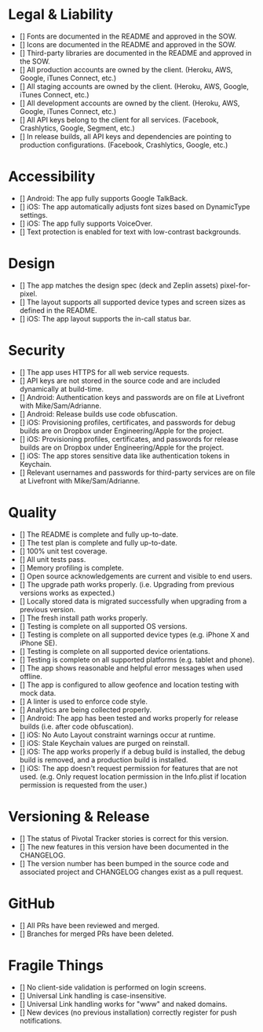 # Legal & Liability

- [] Fonts are documented in the README and approved in the SOW.
- [] Icons are documented in the README and approved in the SOW.
- [] Third-party libraries are documented in the README and approved in the SOW.
- [] All production accounts are owned by the client. (Heroku, AWS, Google, iTunes Connect, etc.)
- [] All staging accounts are owned by the client. (Heroku, AWS, Google, iTunes Connect, etc.)
- [] All development accounts are owned by the client. (Heroku, AWS, Google, iTunes Connect, etc.)
- [] All API keys belong to the client for all services. (Facebook, Crashlytics, Google, Segment, etc.)
- [] In release builds, all API keys and dependencies are pointing to production configurations. (Facebook, Crashlytics, Google, etc.)

# Accessibility

- [] Android: The app fully supports Google TalkBack.
- [] iOS: The app automatically adjusts font sizes based on DynamicType settings.
- [] iOS: The app fully supports VoiceOver.
- [] Text protection is enabled for text with low-contrast backgrounds.

# Design

- [] The app matches the design spec (deck and Zeplin assets) pixel-for-pixel.
- [] The layout supports all supported device types and screen sizes as defined in the README.
- [] iOS: The app layout supports the in-call status bar.

# Security

- [] The app uses HTTPS for all web service requests.
- [] API keys are not stored in the source code and are included dynamically at build-time.
- [] Android: Authentication keys and passwords are on file at Livefront with Mike/Sam/Adrianne.
- [] Android: Release builds use code obfuscation.
- [] iOS: Provisioning profiles, certificates, and passwords for debug builds are on Dropbox under Engineering/Apple for the project.
- [] iOS: Provisioning profiles, certificates, and passwords for release builds are on Dropbox under Engineering/Apple for the project.
- [] iOS: The app stores sensitive data like authentication tokens in Keychain.
- [] Relevant usernames and passwords for third-party services are on file at Livefront with Mike/Sam/Adrianne.

# Quality

- [] The README is complete and fully up-to-date.
- [] The test plan is complete and fully up-to-date.
- [] 100% unit test coverage.
- [] All unit tests pass.
- [] Memory profiling is complete.
- [] Open source acknowledgements are current and visible to end users.
- [] The upgrade path works properly. (i.e. Upgrading from previous versions works as expected.)
- [] Locally stored data is migrated successfully when upgrading from a previous version.
- [] The fresh install path works properly.
- [] Testing is complete on all supported OS versions.
- [] Testing is complete on all supported device types (e.g. iPhone X and iPhone SE).
- [] Testing is complete on all supported device orientations.
- [] Testing is complete on all supported platforms (e.g. tablet and phone).
- [] The app shows reasonable and helpful error messages when used offline.
- [] The app is configured to allow geofence and location testing with mock data.
- [] A linter is used to enforce code style.
- [] Analytics are being collected properly.
- [] Android: The app has been tested and works properly for release builds (i.e. after code obfuscation).
- [] iOS: No Auto Layout constraint warnings occur at runtime.
- [] iOS: Stale Keychain values are purged on reinstall.
- [] iOS: The app works properly if a debug build is installed, the debug build is removed, and a production build is installed.
- [] iOS: The app doesn't request permission for features that are not used. (e.g. Only request location permission in the Info.plist if location permission is requested from the user.)

# Versioning & Release

- [] The status of Pivotal Tracker stories is correct for this version.
- [] The new features in this version have been documented in the CHANGELOG.
- [] The version number has been bumped in the source code and associated project and CHANGELOG changes exist as a pull request.

# GitHub

- [] All PRs have been reviewed and merged.
- [] Branches for merged PRs have been deleted.

# Fragile Things

- [] No client-side validation is performed on login screens.
- [] Universal Link handling is case-insensitive.
- [] Universal Link handling works for "www" and naked domains.
- [] New devices (no previous installation) correctly register for push notifications.
